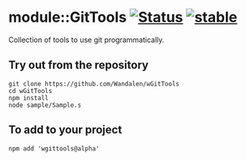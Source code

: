 
# module::GitTools  [![Status](https://github.com/Wandalen/wGitTools/workflows/publish/badge.svg)](https://github.com/Wandalen/wGitTools/actions?query=workflow%3Apublish) [![stable](https://img.shields.io/badge/stability-stable-green.svg)](https://github.com/emersion/stability-badges#stable)

Collection of tools to use git programmatically.

## Try out from the repository
```
git clone https://github.com/Wandalen/wGitTools
cd wGitTools
npm install
node sample/Sample.s
```

## To add to your project
```
npm add 'wgittools@alpha'
```
